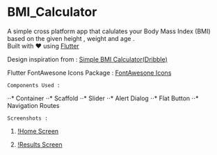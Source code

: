 # BMI_Calculator

A simple cross platform app that calulates your Body Mass Index (BMI) based on the given height , weight and age .</br> Built with ♥ using <a href="https://flutter.dev/" target="_blank">Flutter</a>

Design inspiration from : <a href="https://dribbble.com/shots/4585382-Simple-BMI-Calculator" target="_blank">Simple BMI Calculator(Dribble)</a>

Flutter FontAwesone Icons Package : <a href="https://pub.dev/packages/font_awesome_flutter" target="_blank">FontAwesone Icons</a>


    Components Used :



   ⋅⋅* Container
   ⋅⋅* Scaffold
   ⋅⋅* Slider
   ⋅⋅* Alert Dialog
   ⋅⋅* Flat Button
   ⋅⋅* Navigation Routes



    Screenshots :
   1. [!Home Screen](https://lh3.googleusercontent.com/Ygn55JqOrnewYSvGQTGEa8XUfFyPIJdFKITAxj9AzsS_pPhyZpNhA9iRQ3sbdsbAkFGyo5Pymx6woWgXds1sOox18vYXPfs8LxZjsYcemh-I1LGJ2R0W6xWJiuriqNXsMgCLTz9nYcRZFTs5W3es3dmLbkCpwNox0Y-uKBH578Vx0LXjD7wXo69wIpdf8B9MiExPyrWRlcSuLT20j__5KNsVIeN3nhkk5F-2ta54Fpkm183T6yOly4uBoly_nuLeHxTWD8PaCFNeQibYGXNdKigZ-p4nfaU4sin4k--7S5sQnbDq-_mqPph0ODXBCGMpe5AyppdGhnuai9wxda83J_Aq97u1x0Jqw0-IsocZdTyzJrIaLh71KjNyZxdzfCpX24RgxI_Zh8ppJyQRLZFMFQPeuD3Mgn61oQ-Mnlc80cok4vjmlEioXVo2pEi4C9bz5L57YB2or-A427HSJRkxynbHVv__nuDrRmny3MF7X24biFzAny6ZfStz1Im8L44FCTbTkadExG9osJmhr0LE_MOEYB2LDNgMe1g-9_bQXXAeaAPC2yIJFv2h6qpqsVLlGxh5cb5EXIYotUQ__kDzQs8tYBwzquj_XVRxRxF6tEiqpfsJYEXqQqwHj-_0b2LP0_mtcaEXaNjOrp4zDLMmtrz-6pFEO2O65oETOMV1NXEjcqffKztwm5zXmMp6r_iUhZ5BMJMXrGNn2XBbIF1x45BDoy8Z6NcZZ5A-p2MQXrjI491vpw=s969-no")
               
                
  2.  [!Results Screen](https://photos.google.com/share/AF1QipPulr9ZJaDFZsyCP_BUpyZS_x8n9yLjKyWNZk0t5mGoovSeEn20w9_SROg1UvemzQ/photo/AF1QipMR64soZ-HNWOXWmI9-LQUjvEN_WXPTTEOuJ-LN?key=WHEtUnZoM1p5OU5lS0F6elNnMVAzTnNGQmVmbzdn)
        










 

